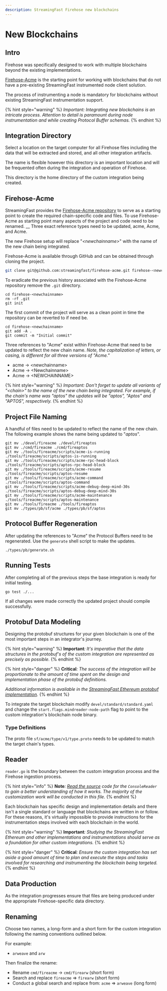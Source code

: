 ```yaml
---
description: StreamingFast Firehose new blockchains
---
```


# New Blockchains

## Intro

Firehose was specifically designed to work with multiple blockchains beyond the existing implementations.

[Firehose-Acme](firehose-starter.md) is the starting point for working with blockchains that do not have a pre-existing StreamingFast instrumented node client solution.

The process of instrumenting a node is mandatory for blockchains without existing StreamingFast instrumentation support.

{% hint style="warning" %}
_Important: Integrating new blockchains is an intricate process. Attention to detail is paramount during node instrumentation and while creating Protocol Buffer schemas._
{% endhint %}

## Integration Directory

Select a location on the target computer for all Firehose files including the data that will be extracted and stored, and all other integration artifacts.

The name is flexible however this directory is an important location and will be frequented often during the integration and operation of Firehose.

This directory is the home directory of the custom integration being created.

## Firehose-Acme

StreamingFast provides the [Firehose-Acme repository](https://github.com/streamingfast/firehose-acme) to serve as a starting point to create the required chain-specific code and files. To use Firehose-Acme as starting point many aspects of the project and code need to be renamed. __ Three exact reference types need to be updated, acme, Acme, and Acme.

The new Firehose setup will replace "_\<newchainname>_" with the name of the new chain being integrated.

Firehose-Acme is available through GitHub and can be obtained through cloning the project.

```bash
git clone git@github.com:streamingfast/firehose-acme.git firehose-<newchainname>
```

To eradicate the previous history associated with the Firehose-Acme repository remove the `.git` directory.

```
cd firehose-<newchainname>
rm -rf .git
git init
```

The first commit of the project will serve as a clean point in time the repository can be reverted to if need be.

```
cd firehose-<newchainname>
git add -A .
git commit -m "Initial commit"
```

Three references to "Acme" exist within Firehose-Acme that need to be updated to reflect the new chain name. _Note, the capitalization of letters, or casing, is different for all three versions of "Acme."_

* acme -> \<newchainname>
* Acme -> \<Newchainname>
* Acme -> \<NEWCHAINNAME>

{% hint style="warning" %}
_Important: Don't forget to update all variants of "\<chain>" to the name of the new chain being integrated. For example, if the chain's name was "aptos" the updates will be "aptos", "Aptos" and "APTOS", respectively._
{% endhint %}

## Project File Naming

A handful of files need to be updated to reflect the name of the new chain. The following example shows the name being updated to "_aptos_".

```
git mv ./devel/fireacme ./devel/fireaptos
git mv ./cmd/fireacme ./cmd/fireaptos
git mv ./tools/fireacme/scripts/acme-is-running ./tools/fireacme/scripts/aptos-is-running
git mv ./tools/fireacme/scripts/acme-rpc-head-block ./tools/fireacme/scripts/aptos-rpc-head-block
git mv ./tools/fireacme/scripts/acme-resume ./tools/fireacme/scripts/aptos-resume
git mv ./tools/fireacme/scripts/acme-command ./tools/fireacme/scripts/aptos-command
git mv ./tools/fireacme/scripts/acme-debug-deep-mind-30s ./tools/fireacme/scripts/aptos-debug-deep-mind-30s
git mv ./tools/fireacme/scripts/acme-maintenance ./tools/fireacme/scripts/aptos-maintenance
git mv ./tools/fireacme ./tools/fireaptos
git mv ./types/pb/sf/acme ./types/pb/sf/aptos
```

## Protocol Buffer Regeneration

After updating the references to "Acme" the Protocol Buffers need to be regenerated. Use the `generate` shell script to make the updates.

```
./types/pb/generate.sh
```

## Running Tests

After completing all of the previous steps the base integration is ready for initial testing.

```
go test ./...
```

If all changes were made correctly the updated project should compile successfully.

## Protobuf Data Modeling

Designing the protobuf structures for your given blockchain is one of the most important steps in an integrator's journey.

{% hint style="warning" %}
**Important**_: It's imperative that the data structures in the protobuf's of the custom integration are represented as precisely as possible._
{% endhint %}

{% hint style="danger" %}
**Critical**_: The success of the integration will be proportionate to the amount of time spent on the design and implementation phase of the protobuf definitions._

_Additional information is available in the_ [_StreamingFast Ethereum protobuf implementation_](https://github.com/streamingfast/firehose-ethereum/blob/develop/proto/sf/ethereum/type/v2/type.proto)_._
{% endhint %}

To integrate the target blockchain modify `devel/standard/standard.yaml` and change the `start.flags.mindreader-node-path` flag to point to the custom integration's blockchain node binary.

### Type Definitions

The proto file `sf/acme/type/v1/type.proto` needs to be updated to match the target chain's types.

## Reader

`reader.go` is the boundary between the custom integration process and the Firehose ingestion process.

{% hint style="info" %}
**Note**_:_ [_Read the source_](https://github.com/streamingfast/firehose-acme/blob/master/nodemanager/codec/consolereader.go) _code for the `ConsoleReader` to gain a better understanding of how it works. The majority of the customization work will be conducted in this file._
{% endhint %}

Each blockchain has specific design and implementation details and there isn't a single standard or language that blockchains are written in or follow. For these reasons, it's virtually impossible to provide instructions for the instrumentation steps involved with each blockchain in the world.

{% hint style="warning" %}
**Important**_: Studying the StreamingFast Ethereum and other implementations and instrumentations should serve as a foundation for other custom integrations._
{% endhint %}

{% hint style="danger" %}
**Critical**_: Ensure the custom integration has set aside a good amount of time to plan and execute the steps and tasks involved for researching and instrumenting the blockchain being targeted._
{% endhint %}

## Data Production

As the integration progresses ensure that files are being produced under the appropriate Firehose-specific data directory.

## Renaming

Choose two names, a long-form and a short form for the custom integration following the naming conventions outlined below.

For example:

* `arweave` and `arw`

Then finalize the rename:

* Rename `cmd/fireacme` -> `cmd/firearw` (short form)
* Search and replace `fireacme` => `firearw` (short form)
* Conduct a global search and replace from: `acme` => `arweave` (long form)

